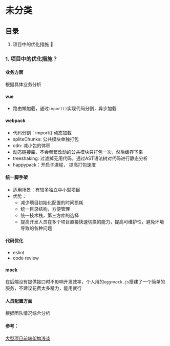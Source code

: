 # 未分类
## 目录
1. 项目中的优化措施

### 1. 项目中的优化措施？
#### 业务方面
根据具体业务分析
#### vue
- 路由懒加载，通过`import()`实现代码分割，异步加载
#### webpack
- 代码分割：import() 动态加载
- spliteChunks: 公共模块单独打包
- cdn: 减小包的体积
- 动态链接库，不会频繁改动的公共模块只打包一次，然后缓存下来
- treeshaking: 过滤掉无用代码。通过AST语法树对代码进行静态分析
- happypack：开启子进程， 提高打包速度
#### 统一脚手架
- 适用场景：有较多独立中小型项目
- 优势：
  - 减少项目初始化配置的时间损耗
  - 统一目录结构，方便管理
  - 统一技术栈，第三方库的选择
  - 提高开发人员在多个项目直接快速切换的能力，提高可维护性，避免环境导致的各种问题
#### 代码优化
- eslint
- code review
#### mock
在后端没有提供接口时不影响开发效率，个人用的`egg+mock.js`搭建了一个简单的服务，不建议花费太多精力，能用就行
#### 人员配置方面
根据团队情况综合分析  
#### 参考：
[大型项目前端架构浅谈](https://juejin.im/post/5cea1f705188250640005472#heading-30)